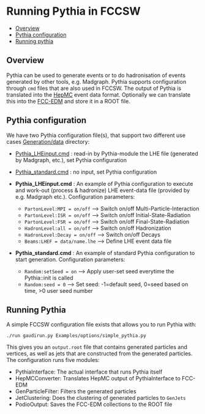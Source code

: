 Running Pythia in FCCSW
=======================

- [Overview](#overview)
- [Pythia configuration](#pythia-configuration)
- [Running pythia](#running-pythia)

Overview
--------

Pythia can be used to generate events or to do hadronisation of events generated by other tools, e.g. Madgraph. Pythia
supports configuration through `cmd` files that are also used in FCCSW. The output of Pythia is translated into the
[HepMC](http://lcgapp.cern.ch/project/simu/HepMC/) event data format. Optionally we can translate this into the
[FCC-EDM](https://github.com/HEP-FCC/fcc-edm/blob/master/README.md) and store it in a ROOT file.

Pythia configuration
--------------------

We have two Pythia configuration file(s), that support two different use cases
[Generation/data](https://github.com/HEP-FCC/FCCSW/tree/master/Generation/data)
directory:

-   [Pythia\_LHEinput.cmd](https://github.com/HEP-FCC/FCCSW/blob/master/Generation/data/Pythia_LHEinput.cmd)
    : read-in by Pythia-module the LHE file (generated by Madgraph,
    etc.), set Pythia configuration

-   [Pythia\_standard.cmd](https://github.com/HEP-FCC/FCCSW/blob/master/Generation/data/Pythia_standard.cmd)
    : no input, set Pythia configuration


-   **Pythia\_LHEinput.cmd** : An example of Pythia configuration to
    execute and work-out (process & hadronize) LHE event-data file
    (provided by e.g. Madgraph etc.). Configuration parameters:
    -   `PartonLevel:MPI = on/off` --> Switch on/off Multi-Particle-Interaction
    -   `PartonLevel:ISR = on/off` --> Switch on/off Initial-State-Radiation
    -   `PartonLevel:FSR = on/off` --> Switch on/off Final-State-Radiation
    -   `HadronLevel:all = on/off` --> Switch on/off Hadronization
    -   `HadronLevel:Decay = on/off` --> Switch on/off Decays
    -   `Beams:LHEF = data/name.lhe` --> Define LHE event data file

-   **Pythia\_standard.cmd** : An example of standard Pythia
    configuration to start generation. Configuration parameters:
    -   `Random:setSeed = on` --> Apply user-set seed everytime the Pythia::init is called
    -   `Random:seed = 0` --> Set seed: -1=default seed, 0=seed based on time, >0 user seed number


Running Pythia
--------------

A simple FCCSW configuration file exists that allows you to run Pythia with:

```
./run gaudirun.py Examples/options/simple_pythia.py
```

This gives you an `output.root` file that contains generated particles and vertices, as well as jets that are constructed
from the generated particles. The configuration runs five modules:

- PythiaInterface: The actual interface that runs Pythia itself
- HepMCConverter: Translates HepMC output of PythiaInterface to FCC-EDM
- GenParticleFilter: Filters the generated particles
- JetClustering: Does the clustering of generated particles to `GenJets`
- PodioOutput: Saves the FCC-EDM collections to the ROOT file
